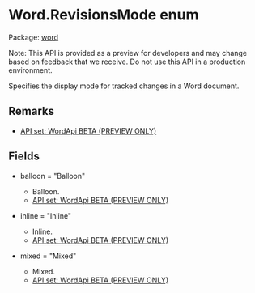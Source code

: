 # Word.RevisionsMode enum

Package: [word](https://learn.microsoft.com/en-us/javascript/api/word)

Note: This API is provided as a preview for developers and may change based on feedback that we receive. Do not use this API in a production environment.

Specifies the display mode for tracked changes in a Word document.

## Remarks
- [API set: WordApi BETA (PREVIEW ONLY)](https://learn.microsoft.com/en-us/office/dev/add-ins/reference/overview/visio-javascript-reference-overview)

## Fields
- balloon = "Balloon"
  - Balloon.
  - [API set: WordApi BETA (PREVIEW ONLY)](https://learn.microsoft.com/en-us/office/dev/add-ins/reference/overview/visio-javascript-reference-overview)

- inline = "Inline"
  - Inline.
  - [API set: WordApi BETA (PREVIEW ONLY)](https://learn.microsoft.com/en-us/office/dev/add-ins/reference/overview/visio-javascript-reference-overview)

- mixed = "Mixed"
  - Mixed.
  - [API set: WordApi BETA (PREVIEW ONLY)](https://learn.microsoft.com/en-us/office/dev/add-ins/reference/overview/visio-javascript-reference-overview)